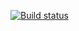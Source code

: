 [![Build status](https://ci.appveyor.com/api/projects/status/ss7mpi0mkhuq362k?svg=true)](https://ci.appveyor.com/project/MaryVanyush/async-await)